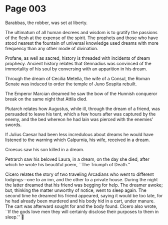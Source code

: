 # Page 003
Barabbas, the robber, was set at liberty.


The ultimatum of all human decrees and wisdom is to gratify
the passions of the flesh at the expense of the spirit.
The prophets and those who have stood nearest the fountain
of universal knowledge used dreams with more frequency than
any other mode of divination.


Profane, as well as sacred, history is threaded with incidents
of dream prophecy. Ancient history relates that Gennadius
was convinced of the immortality of his soul by conversing
with an apparition in his dream.


Through the dream of Cecilia Metella, the wife of a Consul, the Roman Senate
was induced to order the temple of Juno Sospita rebuilt.


The Emperor Marcian dreamed he saw the bow of the Hunnish conqueror
break on the same night that Attila died.


Plutarch relates how Augustus, while ill, through the dream
of a friend, was persuaded to leave his tent, which a few hours
after was captured by the enemy, and the bed whereon he had lain
was pierced with the enemies' swords.


If Julius Caesar had been less incredulous about dreams he would
have listened to the warning which Calpurnia, his wife,
received in a dream.


Croesus saw his son killed in a dream.


Petrarch saw his beloved Laura, in a dream, on the day she died,
after which he wrote his beautiful poem, ``The Triumph of Death.''


Cicero relates the story of two traveling Arcadians who went to
different lodgings--one to an inn, and the other to a private house.
During the night the latter dreamed that his friend was begging for help.
The dreamer awoke; but, thinking the matter unworthy of notice, went to
sleep again. The second time he dreamed his friend appeared, saying it would
be too late, for he had already been murdered and his body hid in a cart,
under manure. The cart was afterward sought for and the body found.
Cicero also wrote, ``If the gods love men they will certainly disclose
their purposes to them in sleep.''
